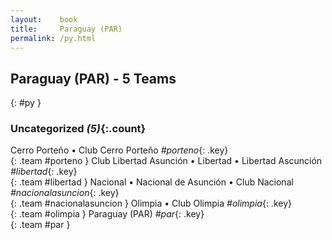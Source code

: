 ```yaml
---
layout:    book
title:     Paraguay (PAR)
permalink: /py.html
---
```


## Paraguay (PAR) - 5 Teams
{: #py }









### Uncategorized _(5)_{:.count}

Cerro Porteño • Club Cerro Porteño   _#porteno_{: .key} <br>
{: .team #porteno }
Club Libertad Asunción • Libertad • Libertad Ascunción   _#libertad_{: .key} <br>
{: .team #libertad }
Nacional • Nacional de Asunción • Club Nacional   _#nacionalasuncion_{: .key} <br>
{: .team #nacionalasuncion }
Olimpia • Club Olimpia   _#olimpia_{: .key} <br>
{: .team #olimpia }
Paraguay  (PAR)  _#par_{: .key} <br>
{: .team #par }


 
